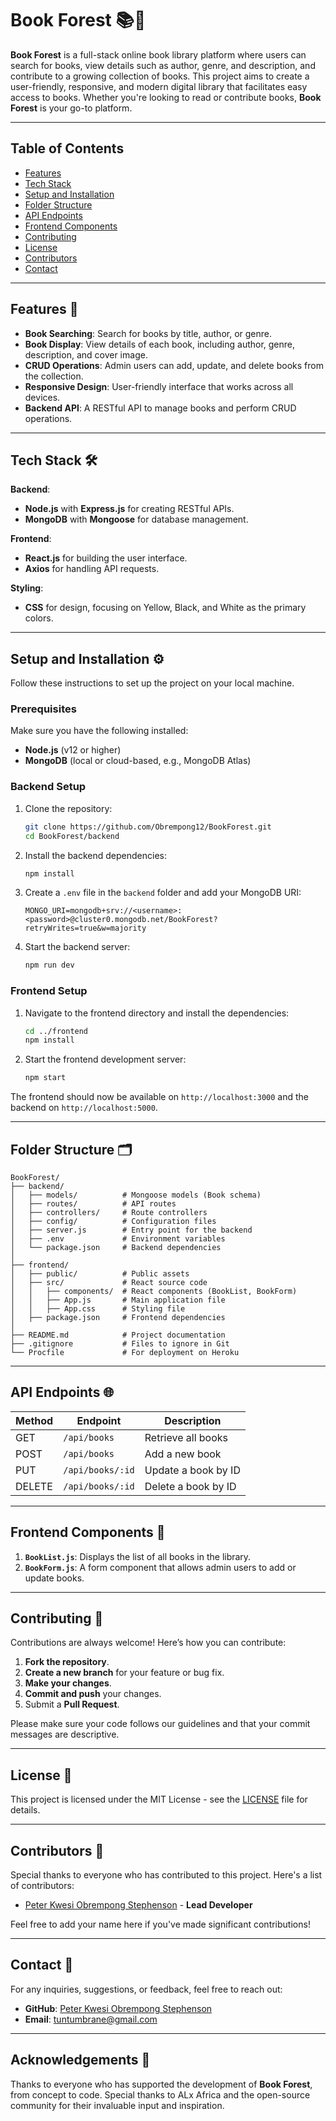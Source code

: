 # Book Forest 📚🌲

**Book Forest** is a full-stack online book library platform where users can search for books, view details such as author, genre, and description, and contribute to a growing collection of books. This project aims to create a user-friendly, responsive, and modern digital library that facilitates easy access to books. Whether you're looking to read or contribute books, **Book Forest** is your go-to platform.

---

## Table of Contents

- [Features](#features)
- [Tech Stack](#tech-stack)
- [Setup and Installation](#setup-and-installation)
- [Folder Structure](#folder-structure)
- [API Endpoints](#api-endpoints)
- [Frontend Components](#frontend-components)
- [Contributing](#contributing)
- [License](#license)
- [Contributors](#contributors)
- [Contact](#contact)

---

## Features 🚀

- **Book Searching**: Search for books by title, author, or genre.
- **Book Display**: View details of each book, including author, genre, description, and cover image.
- **CRUD Operations**: Admin users can add, update, and delete books from the collection.
- **Responsive Design**: User-friendly interface that works across all devices.
- **Backend API**: A RESTful API to manage books and perform CRUD operations.
  
---

## Tech Stack 🛠️

**Backend**:
- **Node.js** with **Express.js** for creating RESTful APIs.
- **MongoDB** with **Mongoose** for database management.
  
**Frontend**:
- **React.js** for building the user interface.
- **Axios** for handling API requests.
  
**Styling**:
- **CSS** for design, focusing on Yellow, Black, and White as the primary colors.

---

## Setup and Installation ⚙️

Follow these instructions to set up the project on your local machine.

### Prerequisites

Make sure you have the following installed:
- **Node.js** (v12 or higher)
- **MongoDB** (local or cloud-based, e.g., MongoDB Atlas)
  
### Backend Setup

1. Clone the repository:

   ```bash
   git clone https://github.com/Obrempong12/BookForest.git
   cd BookForest/backend
   ```

2. Install the backend dependencies:

   ```bash
   npm install
   ```

3. Create a `.env` file in the `backend` folder and add your MongoDB URI:

   ```plaintext
   MONGO_URI=mongodb+srv://<username>:<password>@cluster0.mongodb.net/BookForest?retryWrites=true&w=majority
   ```

4. Start the backend server:

   ```bash
   npm run dev
   ```

### Frontend Setup

1. Navigate to the frontend directory and install the dependencies:

   ```bash
   cd ../frontend
   npm install
   ```

2. Start the frontend development server:

   ```bash
   npm start
   ```

The frontend should now be available on `http://localhost:3000` and the backend on `http://localhost:5000`.

---

## Folder Structure 🗂️

```plaintext
BookForest/
├── backend/
│   ├── models/          # Mongoose models (Book schema)
│   ├── routes/          # API routes
│   ├── controllers/     # Route controllers
│   ├── config/          # Configuration files
│   ├── server.js        # Entry point for the backend
│   ├── .env             # Environment variables
│   └── package.json     # Backend dependencies
│
├── frontend/
│   ├── public/          # Public assets
│   ├── src/             # React source code
│   │   ├── components/  # React components (BookList, BookForm)
│   │   ├── App.js       # Main application file
│   │   ├── App.css      # Styling file
│   ├── package.json     # Frontend dependencies
│
├── README.md            # Project documentation
├── .gitignore           # Files to ignore in Git
└── Procfile             # For deployment on Heroku
```

---

## API Endpoints 🌐

| Method | Endpoint       | Description                    |
|--------|----------------|--------------------------------|
| GET    | `/api/books`    | Retrieve all books             |
| POST   | `/api/books`    | Add a new book                 |
| PUT    | `/api/books/:id`| Update a book by ID            |
| DELETE | `/api/books/:id`| Delete a book by ID            |

---

## Frontend Components 🧩

1. **`BookList.js`**: Displays the list of all books in the library.
2. **`BookForm.js`**: A form component that allows admin users to add or update books.

---

## Contributing 🤝

Contributions are always welcome! Here’s how you can contribute:

1. **Fork the repository**.
2. **Create a new branch** for your feature or bug fix.
3. **Make your changes**.
4. **Commit and push** your changes.
5. Submit a **Pull Request**.

Please make sure your code follows our guidelines and that your commit messages are descriptive.

---

## License 📝

This project is licensed under the MIT License - see the [LICENSE](https://github.com/Obrempong12/BookForest/blob/master/LICENSE) file for details.

---

## Contributors 👥

Special thanks to everyone who has contributed to this project. Here's a list of contributors:

- [Peter Kwesi Obrempong Stephenson](https://github.com/Obrempong12) - **Lead Developer**

Feel free to add your name here if you've made significant contributions!

---

## Contact 📧

For any inquiries, suggestions, or feedback, feel free to reach out:

- **GitHub**: [Peter Kwesi Obrempong Stephenson](https://github.com/Obrempong12)
- **Email**: [tuntumbrane@gmail.com](mailto:tuntumbrane@gmail.com)

---

## Acknowledgements 🙌

Thanks to everyone who has supported the development of **Book Forest**, from concept to code. Special thanks to ALx Africa  and the open-source community for their invaluable input and inspiration.
